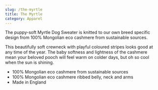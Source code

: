 ```yaml
---
slug: /the-myrtle
title: The Myrtle
category: Apparel
---
```

The puppy-soft Myrtle Dog Sweater is knitted to our own breed specific design from 100% Mongolian eco cashmere from sustainable sources.

This beautifully soft crewneck with playful coloured stripes looks good at any time of the year. The baby softness and lightness of the cashmere mean your beloved pooch will feel warm on colder days, but oh so cool when the sun is shining. 

* 100% Mongolian eco cashmere from sustainable sources
* 100% Mongolian eco cashmere ribbed belly, neck and arms 
* Made in England
